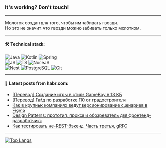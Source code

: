 ### It's working? Don't touch!

---
Молоток создан для того, чтобы им забивать гвозди. <br>
Но это не значит, что гвозди можно забивать только молотком.

---

#### 🛠️ Technical stack:

![Java](https://img.shields.io/badge/Java-informational?logo=Oracle&style=flat&logoColor=white&color=FF4500)
![Kotlin](https://img.shields.io/badge/Kotlin-informational?logo=Kotlin&style=flat&logoColor=white&color=774D97)
![Spring](https://img.shields.io/badge/SpringBoot-informational?logo=SpringBoot&style=flat&logoColor=white&color=6DB33F) <br>
![JS](https://img.shields.io/badge/JS-informational?logo=javaScript&style=flat&logoColor=black&color=F7Df1E)
![TS](https://img.shields.io/badge/TypeScript-informational?logo=typeScript&style=flat&logoColor=black&color=0667A8)
![NodeJS](https://img.shields.io/badge/NodeJS-informational?logo=node.js&style=flat&logoColor=white&color=70A760) <br>
![Nest](https://img.shields.io/badge/NestJS-informational?logo=NestJS&style=flat&logoColor=white&color=E0234E)
![PostgreSQL](https://img.shields.io/badge/PostgreSQL-informational?logo=PostgreSQL&style=flat&logoColor=white&color=DAA520)
![Git](https://img.shields.io/badge/Git-informational?logo=git&style=flat&logoColor=white&color=778899)

___

#### 💬 Latest posts from habr.com:

<!-- BLOG-POST-LIST:START -->
- [[Перевод] Создание игры в стиле GameBoy в 13 КБ](https://habr.com/ru/companies/ruvds/articles/754450/?utm_source=habrahabr&utm_medium=rss&utm_campaign=754450)
- [[Перевод] Гайд по разработке ПО от градостроителя](https://habr.com/ru/companies/kts/articles/754382/?utm_source=habrahabr&utm_medium=rss&utm_campaign=754382)
- [Как в крупных компаниях ведут версионирование сценариев в Figma](https://habr.com/ru/articles/754466/?utm_source=habrahabr&utm_medium=rss&utm_campaign=754466)
- [Design Patterns: прототип, прокси и обозреватель для фронтенд-разработчика](https://habr.com/ru/articles/754444/?utm_source=habrahabr&utm_medium=rss&utm_campaign=754444)
- [Как тестировать не-REST-бэкенд. Часть третья, gRPC](https://habr.com/ru/companies/qiwi/articles/753778/?utm_source=habrahabr&utm_medium=rss&utm_campaign=753778)
<!-- BLOG-POST-LIST:END -->

---
[![Top Langs](https://github-readme-stats-git-master-advtsetting-gmailcom.vercel.app/api/top-langs/?username=zloylis&langs_count=10&hide_title=false&title_color=e6edf3&size_weight=0.5&count_weight=0.5&layout=compact&hide_border=true&theme=dracula)](https://github.com/zloylis)

<!-- ![GitHub stats](https://github-readme-stats-git-master-advtsetting-gmailcom.vercel.app/api?username=zloylis&show_icons=true&hide_border=true&theme=dracula&hide_title=true&include_all_commits=true&count_private=true&hide=contribs&hide_rank=true) -->
